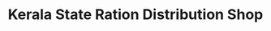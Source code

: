 ---
title: "Kerala State Ration Distribution Shop"
url: /neyyattinkara/kerala-state-ration-distribution-shop/
shop: convenience
---